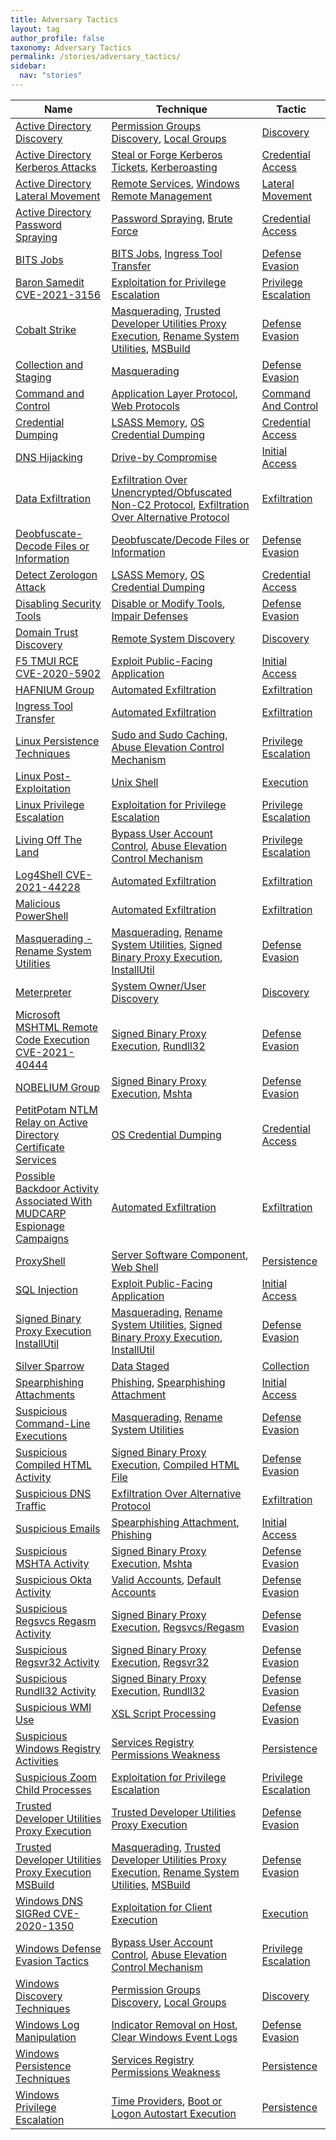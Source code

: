 ```yaml
---
title: Adversary Tactics
layout: tag
author_profile: false
taxonomy: Adversary Tactics
permalink: /stories/adversary_tactics/
sidebar:
  nav: "stories"
---
```


| Name        | Technique   | Tactic       |
| ----------- | ----------- |--------------|
| [Active Directory Discovery](/stories/active_directory_discovery/) | [Permission Groups Discovery](/tags/#permission-groups-discovery), [Local Groups](/tags/#local-groups) | [Discovery](/tags/#discovery) |
| [Active Directory Kerberos Attacks](/stories/active_directory_kerberos_attacks/) | [Steal or Forge Kerberos Tickets](/tags/#steal-or-forge-kerberos-tickets), [Kerberoasting](/tags/#kerberoasting) | [Credential Access](/tags/#credential-access) |
| [Active Directory Lateral Movement](/stories/active_directory_lateral_movement/) | [Remote Services](/tags/#remote-services), [Windows Remote Management](/tags/#windows-remote-management) | [Lateral Movement](/tags/#lateral-movement) |
| [Active Directory Password Spraying](/stories/active_directory_password_spraying/) | [Password Spraying](/tags/#password-spraying), [Brute Force](/tags/#brute-force) | [Credential Access](/tags/#credential-access) |
| [BITS Jobs](/stories/bits_jobs/) | [BITS Jobs](/tags/#bits-jobs), [Ingress Tool Transfer](/tags/#ingress-tool-transfer) | [Defense Evasion](/tags/#defense-evasion) |
| [Baron Samedit CVE-2021-3156](/stories/baron_samedit_cve-2021-3156/) | [Exploitation for Privilege Escalation](/tags/#exploitation-for-privilege-escalation) | [Privilege Escalation](/tags/#privilege-escalation) |
| [Cobalt Strike](/stories/cobalt_strike/) | [Masquerading](/tags/#masquerading), [Trusted Developer Utilities Proxy Execution](/tags/#trusted-developer-utilities-proxy-execution), [Rename System Utilities](/tags/#rename-system-utilities), [MSBuild](/tags/#msbuild) | [Defense Evasion](/tags/#defense-evasion) |
| [Collection and Staging](/stories/collection_and_staging/) | [Masquerading](/tags/#masquerading) | [Defense Evasion](/tags/#defense-evasion) |
| [Command and Control](/stories/command_and_control/) | [Application Layer Protocol](/tags/#application-layer-protocol), [Web Protocols](/tags/#web-protocols) | [Command And Control](/tags/#command-and-control) |
| [Credential Dumping](/stories/credential_dumping/) | [LSASS Memory](/tags/#lsass-memory), [OS Credential Dumping](/tags/#os-credential-dumping) | [Credential Access](/tags/#credential-access) |
| [DNS Hijacking](/stories/dns_hijacking/) | [Drive-by Compromise](/tags/#drive-by-compromise) | [Initial Access](/tags/#initial-access) |
| [Data Exfiltration](/stories/data_exfiltration/) | [Exfiltration Over Unencrypted/Obfuscated Non-C2 Protocol](/tags/#exfiltration-over-unencrypted/obfuscated-non-c2-protocol), [Exfiltration Over Alternative Protocol](/tags/#exfiltration-over-alternative-protocol) | [Exfiltration](/tags/#exfiltration) |
| [Deobfuscate-Decode Files or Information](/stories/deobfuscate-decode_files_or_information/) | [Deobfuscate/Decode Files or Information](/tags/#deobfuscate/decode-files-or-information) | [Defense Evasion](/tags/#defense-evasion) |
| [Detect Zerologon Attack](/stories/detect_zerologon_attack/) | [LSASS Memory](/tags/#lsass-memory), [OS Credential Dumping](/tags/#os-credential-dumping) | [Credential Access](/tags/#credential-access) |
| [Disabling Security Tools](/stories/disabling_security_tools/) | [Disable or Modify Tools](/tags/#disable-or-modify-tools), [Impair Defenses](/tags/#impair-defenses) | [Defense Evasion](/tags/#defense-evasion) |
| [Domain Trust Discovery](/stories/domain_trust_discovery/) | [Remote System Discovery](/tags/#remote-system-discovery) | [Discovery](/tags/#discovery) |
| [F5 TMUI RCE CVE-2020-5902](/stories/f5_tmui_rce_cve-2020-5902/) | [Exploit Public-Facing Application](/tags/#exploit-public-facing-application) | [Initial Access](/tags/#initial-access) |
| [HAFNIUM Group](/stories/hafnium_group/) | [Automated Exfiltration](/tags/#automated-exfiltration) | [Exfiltration](/tags/#exfiltration) |
| [Ingress Tool Transfer](/stories/ingress_tool_transfer/) | [Automated Exfiltration](/tags/#automated-exfiltration) | [Exfiltration](/tags/#exfiltration) |
| [Linux Persistence Techniques](/stories/linux_persistence_techniques/) | [Sudo and Sudo Caching](/tags/#sudo-and-sudo-caching), [Abuse Elevation Control Mechanism](/tags/#abuse-elevation-control-mechanism) | [Privilege Escalation](/tags/#privilege-escalation) |
| [Linux Post-Exploitation](/stories/linux_post-exploitation/) | [Unix Shell](/tags/#unix-shell) | [Execution](/tags/#execution) |
| [Linux Privilege Escalation](/stories/linux_privilege_escalation/) | [Exploitation for Privilege Escalation](/tags/#exploitation-for-privilege-escalation) | [Privilege Escalation](/tags/#privilege-escalation) |
| [Living Off The Land](/stories/living_off_the_land/) | [Bypass User Account Control](/tags/#bypass-user-account-control), [Abuse Elevation Control Mechanism](/tags/#abuse-elevation-control-mechanism) | [Privilege Escalation](/tags/#privilege-escalation) |
| [Log4Shell CVE-2021-44228](/stories/log4shell_cve-2021-44228/) | [Automated Exfiltration](/tags/#automated-exfiltration) | [Exfiltration](/tags/#exfiltration) |
| [Malicious PowerShell](/stories/malicious_powershell/) | [Automated Exfiltration](/tags/#automated-exfiltration) | [Exfiltration](/tags/#exfiltration) |
| [Masquerading - Rename System Utilities](/stories/masquerading_-_rename_system_utilities/) | [Masquerading](/tags/#masquerading), [Rename System Utilities](/tags/#rename-system-utilities), [Signed Binary Proxy Execution](/tags/#signed-binary-proxy-execution), [InstallUtil](/tags/#installutil) | [Defense Evasion](/tags/#defense-evasion) |
| [Meterpreter](/stories/meterpreter/) | [System Owner/User Discovery](/tags/#system-owner/user-discovery) | [Discovery](/tags/#discovery) |
| [Microsoft MSHTML Remote Code Execution CVE-2021-40444](/stories/microsoft_mshtml_remote_code_execution_cve-2021-40444/) | [Signed Binary Proxy Execution](/tags/#signed-binary-proxy-execution), [Rundll32](/tags/#rundll32) | [Defense Evasion](/tags/#defense-evasion) |
| [NOBELIUM Group](/stories/nobelium_group/) | [Signed Binary Proxy Execution](/tags/#signed-binary-proxy-execution), [Mshta](/tags/#mshta) | [Defense Evasion](/tags/#defense-evasion) |
| [PetitPotam NTLM Relay on Active Directory Certificate Services](/stories/petitpotam_ntlm_relay_on_active_directory_certificate_services/) | [OS Credential Dumping](/tags/#os-credential-dumping) | [Credential Access](/tags/#credential-access) |
| [Possible Backdoor Activity Associated With MUDCARP Espionage Campaigns](/stories/possible_backdoor_activity_associated_with_mudcarp_espionage_campaigns/) | [Automated Exfiltration](/tags/#automated-exfiltration) | [Exfiltration](/tags/#exfiltration) |
| [ProxyShell](/stories/proxyshell/) | [Server Software Component](/tags/#server-software-component), [Web Shell](/tags/#web-shell) | [Persistence](/tags/#persistence) |
| [SQL Injection](/stories/sql_injection/) | [Exploit Public-Facing Application](/tags/#exploit-public-facing-application) | [Initial Access](/tags/#initial-access) |
| [Signed Binary Proxy Execution InstallUtil](/stories/signed_binary_proxy_execution_installutil/) | [Masquerading](/tags/#masquerading), [Rename System Utilities](/tags/#rename-system-utilities), [Signed Binary Proxy Execution](/tags/#signed-binary-proxy-execution), [InstallUtil](/tags/#installutil) | [Defense Evasion](/tags/#defense-evasion) |
| [Silver Sparrow](/stories/silver_sparrow/) | [Data Staged](/tags/#data-staged) | [Collection](/tags/#collection) |
| [Spearphishing Attachments](/stories/spearphishing_attachments/) | [Phishing](/tags/#phishing), [Spearphishing Attachment](/tags/#spearphishing-attachment) | [Initial Access](/tags/#initial-access) |
| [Suspicious Command-Line Executions](/stories/suspicious_command-line_executions/) | [Masquerading](/tags/#masquerading), [Rename System Utilities](/tags/#rename-system-utilities) | [Defense Evasion](/tags/#defense-evasion) |
| [Suspicious Compiled HTML Activity](/stories/suspicious_compiled_html_activity/) | [Signed Binary Proxy Execution](/tags/#signed-binary-proxy-execution), [Compiled HTML File](/tags/#compiled-html-file) | [Defense Evasion](/tags/#defense-evasion) |
| [Suspicious DNS Traffic](/stories/suspicious_dns_traffic/) | [Exfiltration Over Alternative Protocol](/tags/#exfiltration-over-alternative-protocol) | [Exfiltration](/tags/#exfiltration) |
| [Suspicious Emails](/stories/suspicious_emails/) | [Spearphishing Attachment](/tags/#spearphishing-attachment), [Phishing](/tags/#phishing) | [Initial Access](/tags/#initial-access) |
| [Suspicious MSHTA Activity](/stories/suspicious_mshta_activity/) | [Signed Binary Proxy Execution](/tags/#signed-binary-proxy-execution), [Mshta](/tags/#mshta) | [Defense Evasion](/tags/#defense-evasion) |
| [Suspicious Okta Activity](/stories/suspicious_okta_activity/) | [Valid Accounts](/tags/#valid-accounts), [Default Accounts](/tags/#default-accounts) | [Defense Evasion](/tags/#defense-evasion) |
| [Suspicious Regsvcs Regasm Activity](/stories/suspicious_regsvcs_regasm_activity/) | [Signed Binary Proxy Execution](/tags/#signed-binary-proxy-execution), [Regsvcs/Regasm](/tags/#regsvcs/regasm) | [Defense Evasion](/tags/#defense-evasion) |
| [Suspicious Regsvr32 Activity](/stories/suspicious_regsvr32_activity/) | [Signed Binary Proxy Execution](/tags/#signed-binary-proxy-execution), [Regsvr32](/tags/#regsvr32) | [Defense Evasion](/tags/#defense-evasion) |
| [Suspicious Rundll32 Activity](/stories/suspicious_rundll32_activity/) | [Signed Binary Proxy Execution](/tags/#signed-binary-proxy-execution), [Rundll32](/tags/#rundll32) | [Defense Evasion](/tags/#defense-evasion) |
| [Suspicious WMI Use](/stories/suspicious_wmi_use/) | [XSL Script Processing](/tags/#xsl-script-processing) | [Defense Evasion](/tags/#defense-evasion) |
| [Suspicious Windows Registry Activities](/stories/suspicious_windows_registry_activities/) | [Services Registry Permissions Weakness](/tags/#services-registry-permissions-weakness) | [Persistence](/tags/#persistence) |
| [Suspicious Zoom Child Processes](/stories/suspicious_zoom_child_processes/) | [Exploitation for Privilege Escalation](/tags/#exploitation-for-privilege-escalation) | [Privilege Escalation](/tags/#privilege-escalation) |
| [Trusted Developer Utilities Proxy Execution](/stories/trusted_developer_utilities_proxy_execution/) | [Trusted Developer Utilities Proxy Execution](/tags/#trusted-developer-utilities-proxy-execution) | [Defense Evasion](/tags/#defense-evasion) |
| [Trusted Developer Utilities Proxy Execution MSBuild](/stories/trusted_developer_utilities_proxy_execution_msbuild/) | [Masquerading](/tags/#masquerading), [Trusted Developer Utilities Proxy Execution](/tags/#trusted-developer-utilities-proxy-execution), [Rename System Utilities](/tags/#rename-system-utilities), [MSBuild](/tags/#msbuild) | [Defense Evasion](/tags/#defense-evasion) |
| [Windows DNS SIGRed CVE-2020-1350](/stories/windows_dns_sigred_cve-2020-1350/) | [Exploitation for Client Execution](/tags/#exploitation-for-client-execution) | [Execution](/tags/#execution) |
| [Windows Defense Evasion Tactics](/stories/windows_defense_evasion_tactics/) | [Bypass User Account Control](/tags/#bypass-user-account-control), [Abuse Elevation Control Mechanism](/tags/#abuse-elevation-control-mechanism) | [Privilege Escalation](/tags/#privilege-escalation) |
| [Windows Discovery Techniques](/stories/windows_discovery_techniques/) | [Permission Groups Discovery](/tags/#permission-groups-discovery), [Local Groups](/tags/#local-groups) | [Discovery](/tags/#discovery) |
| [Windows Log Manipulation](/stories/windows_log_manipulation/) | [Indicator Removal on Host](/tags/#indicator-removal-on-host), [Clear Windows Event Logs](/tags/#clear-windows-event-logs) | [Defense Evasion](/tags/#defense-evasion) |
| [Windows Persistence Techniques](/stories/windows_persistence_techniques/) | [Services Registry Permissions Weakness](/tags/#services-registry-permissions-weakness) | [Persistence](/tags/#persistence) |
| [Windows Privilege Escalation](/stories/windows_privilege_escalation/) | [Time Providers](/tags/#time-providers), [Boot or Logon Autostart Execution](/tags/#boot-or-logon-autostart-execution) | [Persistence](/tags/#persistence) |